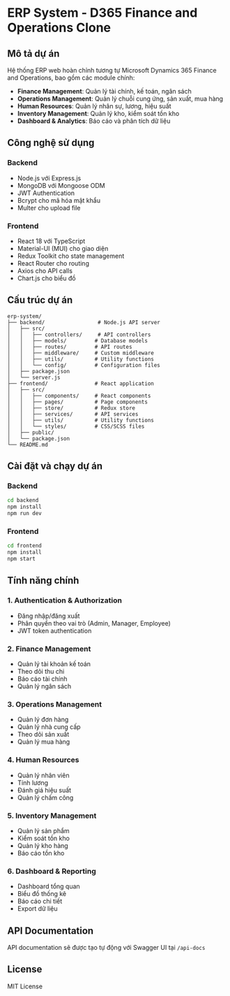 # ERP System - D365 Finance and Operations Clone

## Mô tả dự án
Hệ thống ERP web hoàn chỉnh tương tự Microsoft Dynamics 365 Finance and Operations, bao gồm các module chính:

- **Finance Management**: Quản lý tài chính, kế toán, ngân sách
- **Operations Management**: Quản lý chuỗi cung ứng, sản xuất, mua hàng
- **Human Resources**: Quản lý nhân sự, lương, hiệu suất
- **Inventory Management**: Quản lý kho, kiểm soát tồn kho
- **Dashboard & Analytics**: Báo cáo và phân tích dữ liệu

## Công nghệ sử dụng

### Backend
- Node.js với Express.js
- MongoDB với Mongoose ODM
- JWT Authentication
- Bcrypt cho mã hóa mật khẩu
- Multer cho upload file

### Frontend
- React 18 với TypeScript
- Material-UI (MUI) cho giao diện
- Redux Toolkit cho state management
- React Router cho routing
- Axios cho API calls
- Chart.js cho biểu đồ

## Cấu trúc dự án

```
erp-system/
├── backend/                 # Node.js API server
│   ├── src/
│   │   ├── controllers/     # API controllers
│   │   ├── models/         # Database models
│   │   ├── routes/         # API routes
│   │   ├── middleware/     # Custom middleware
│   │   ├── utils/          # Utility functions
│   │   └── config/         # Configuration files
│   ├── package.json
│   └── server.js
├── frontend/               # React application
│   ├── src/
│   │   ├── components/     # React components
│   │   ├── pages/          # Page components
│   │   ├── store/          # Redux store
│   │   ├── services/       # API services
│   │   ├── utils/          # Utility functions
│   │   └── styles/         # CSS/SCSS files
│   ├── public/
│   └── package.json
└── README.md
```

## Cài đặt và chạy dự án

### Backend
```bash
cd backend
npm install
npm run dev
```

### Frontend
```bash
cd frontend
npm install
npm start
```

## Tính năng chính

### 1. Authentication & Authorization
- Đăng nhập/đăng xuất
- Phân quyền theo vai trò (Admin, Manager, Employee)
- JWT token authentication

### 2. Finance Management
- Quản lý tài khoản kế toán
- Theo dõi thu chi
- Báo cáo tài chính
- Quản lý ngân sách

### 3. Operations Management
- Quản lý đơn hàng
- Quản lý nhà cung cấp
- Theo dõi sản xuất
- Quản lý mua hàng

### 4. Human Resources
- Quản lý nhân viên
- Tính lương
- Đánh giá hiệu suất
- Quản lý chấm công

### 5. Inventory Management
- Quản lý sản phẩm
- Kiểm soát tồn kho
- Quản lý kho hàng
- Báo cáo tồn kho

### 6. Dashboard & Reporting
- Dashboard tổng quan
- Biểu đồ thống kê
- Báo cáo chi tiết
- Export dữ liệu

## API Documentation
API documentation sẽ được tạo tự động với Swagger UI tại `/api-docs`

## License
MIT License
